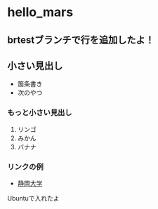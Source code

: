 # hello_mars

## brtestブランチで行を追加したよ！

## 小さい見出し

- 箇条書き
- 次のやつ

### もっと小さい見出し

1. リンゴ
2. みかん
3. バナナ

### リンクの例

- [静岡大学](https://www.shizuoka.ac.jp)

Ubuntuで入れたよ

